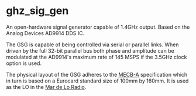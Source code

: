 ghz\_sig\_gen
===========

An open-hardware signal generator capable of 1.4GHz output. Based on the Analog
Devices AD9914 DDS IC.

The GSG is capable of being controlled via serial or parallel links. When driven
by the full 32-bit parallel bus both phase and amplitude can be modulated at
the AD9914's maximum rate of 145 MSPS if the 3.5GHz clock option is used.

The physical layout of the GSG adheres to the
[MECB-A](https://github.com/mechanart/mechanart/mecb) specification which in
turn is based on a Eurocard standard size of 100mm by 160mm. It is used as the
LO in the [Mar de Lo Radio](https://github.com/mechanart/mar-de-lo-radio).

